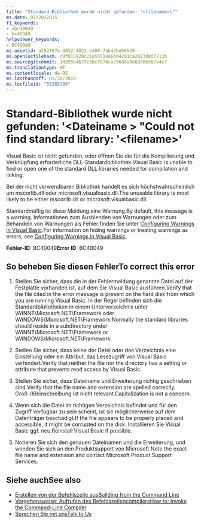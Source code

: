 ```yaml
---
title: "Standard-Bibliothek wurde nicht gefunden: '<filename>\""
ms.date: 07/20/2015
f1_keywords:
- vbc40049
- bc40049
helpviewer_keywords:
- BC40049
ms.assetid: a292f97e-4852-4021-b300-7ab47beb95d9
ms.openlocfilehash: c9f815928c21a55514a6bd4201ca2823d8d7713b
ms.sourcegitcommit: 14355b4b2fe5bcf874cac96d0a9e6376b567e4c7
ms.translationtype: MT
ms.contentlocale: de-DE
ms.lasthandoff: 01/30/2019
ms.locfileid: "55265700"
---
```

# <a name="could-not-find-standard-library-filename"></a><span data-ttu-id="60d42-102">Standard-Bibliothek wurde nicht gefunden: '\<Dateiname > "</span><span class="sxs-lookup"><span data-stu-id="60d42-102">Could not find standard library: '\<filename>'</span></span>
<span data-ttu-id="60d42-103">Visual Basic ist nicht gefunden, oder öffnen Sie die für die Kompilierung und Verknüpfung erforderliche DLL-Standardbibliothek.</span><span class="sxs-lookup"><span data-stu-id="60d42-103">Visual Basic is unable to find or open one of the standard DLL libraries needed for compilation and linking.</span></span>  
  
 <span data-ttu-id="60d42-104">Bei der nicht verwendbaren Bibliothek handelt es sich höchstwahrscheinlich um mscorlib.dll oder microsoft.visualbasic.dll.</span><span class="sxs-lookup"><span data-stu-id="60d42-104">The unusable library is most likely to be either mscorlib.dll or microsoft.visualbasic.dll.</span></span>  
  
 <span data-ttu-id="60d42-105">Standardmäßig ist diese Meldung eine Warnung.</span><span class="sxs-lookup"><span data-stu-id="60d42-105">By default, this message is a warning.</span></span> <span data-ttu-id="60d42-106">Informationen zum Ausblenden von Warnungen oder zum Behandeln von Warnungen als Fehler finden Sie unter [Configuring Warnings in Visual Basic](/visualstudio/ide/configuring-warnings-in-visual-basic).</span><span class="sxs-lookup"><span data-stu-id="60d42-106">For information on hiding warnings or treating warnings as errors, see [Configuring Warnings in Visual Basic](/visualstudio/ide/configuring-warnings-in-visual-basic).</span></span>  
  
 <span data-ttu-id="60d42-107">**Fehler-ID:** BC40049</span><span class="sxs-lookup"><span data-stu-id="60d42-107">**Error ID:** BC40049</span></span>  
  
## <a name="to-correct-this-error"></a><span data-ttu-id="60d42-108">So beheben Sie diesen Fehler</span><span class="sxs-lookup"><span data-stu-id="60d42-108">To correct this error</span></span>  
  
1.  <span data-ttu-id="60d42-109">Stellen Sie sicher, dass die in der Fehlermeldung genannte Datei auf der Festplatte vorhanden ist, auf dem Sie Visual Basic ausführen.</span><span class="sxs-lookup"><span data-stu-id="60d42-109">Verify that the file cited in the error message is present on the hard disk from which you are running Visual Basic.</span></span> <span data-ttu-id="60d42-110">In der Regel befinden sich die Standardbibliotheken in einem Unterverzeichnis unter \WINNT\Microsoft.NET\Framework oder \WINDOWS\Microsoft.NET\Framework.</span><span class="sxs-lookup"><span data-stu-id="60d42-110">Normally the standard libraries should reside in a subdirectory under \WINNT\Microsoft.NET\Framework or \WINDOWS\Microsoft.NET\Framework.</span></span>  
  
2.  <span data-ttu-id="60d42-111">Stellen Sie sicher, dass keine der Datei oder das Verzeichnis eine Einstellung oder ein Attribut, das Lesezugriff von Visual Basic verhindert.</span><span class="sxs-lookup"><span data-stu-id="60d42-111">Verify that neither the file nor the directory has a setting or attribute that prevents read access by Visual Basic.</span></span>  
  
3.  <span data-ttu-id="60d42-112">Stellen Sie sicher, dass Dateiname und Erweiterung richtig geschrieben sind.</span><span class="sxs-lookup"><span data-stu-id="60d42-112">Verify that the file name and extension are spelled correctly.</span></span> <span data-ttu-id="60d42-113">Groß-/Kleinschreibung ist nicht relevant.</span><span class="sxs-lookup"><span data-stu-id="60d42-113">Capitalization is not a concern.</span></span>  
  
4.  <span data-ttu-id="60d42-114">Wenn sich die Datei im richtigen Verzeichnis befindet und für den Zugriff verfügbar zu sein scheint, ist sie möglicherweise auf dem Datenträger beschädigt.</span><span class="sxs-lookup"><span data-stu-id="60d42-114">If the file appears to be properly placed and accessible, it might be corrupted on the disk.</span></span> <span data-ttu-id="60d42-115">Installieren Sie Visual Basic ggf. neu.</span><span class="sxs-lookup"><span data-stu-id="60d42-115">Reinstall Visual Basic if possible.</span></span>  
  
5.  <span data-ttu-id="60d42-116">Notieren Sie sich den genauen Dateinamen und die Erweiterung, und wenden Sie sich an den Produktsupport von Microsoft.</span><span class="sxs-lookup"><span data-stu-id="60d42-116">Note the exact file name and extension and contact Microsoft Product Support Services.</span></span>  
  
## <a name="see-also"></a><span data-ttu-id="60d42-117">Siehe auch</span><span class="sxs-lookup"><span data-stu-id="60d42-117">See also</span></span>
- [<span data-ttu-id="60d42-118">Erstellen von der Befehlszeile aus</span><span class="sxs-lookup"><span data-stu-id="60d42-118">Building from the Command Line</span></span>](../../visual-basic/reference/command-line-compiler/building-from-the-command-line.md)
- [<span data-ttu-id="60d42-119">Vorgehensweise: Aufrufen des Befehlszeilencompilers</span><span class="sxs-lookup"><span data-stu-id="60d42-119">How to: Invoke the Command-Line Compiler</span></span>](../../visual-basic/reference/command-line-compiler/how-to-invoke-the-command-line-compiler.md)
- [<span data-ttu-id="60d42-120">Sprechen Sie mit uns</span><span class="sxs-lookup"><span data-stu-id="60d42-120">Talk to Us</span></span>](/visualstudio/ide/talk-to-us)

